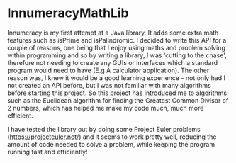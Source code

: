 InnumeracyMathLib
=================

Innumeracy is my first attempt at a Java library. It adds some extra math features such as isPrime and isPalindromic. I decided to write this API for a couple of reasons, one being that I enjoy using maths and problem solving within programming and so by writing a library, I was 'cutting to the chase', therefore not needing to create any GUIs or interfaces which a standard program would need to have (E.g A calculator application). The other reason was, I knew it would be a good learning experience - not only had I not created an API before, but I was not familiar with many algorithms before starting this project. So this project has introduced me to algorithms such as the Euclidean algorithm for finding the Greatest Common Divisor of 2 numbers, which has helped me make my code much, much more efficient.

I have tested the library out by doing some Project Euler problems (https://projecteuler.net/) and it seems to work pretty well, reducing the amount of code needed to solve a problem, while keeping the program running fast and efficiently!


